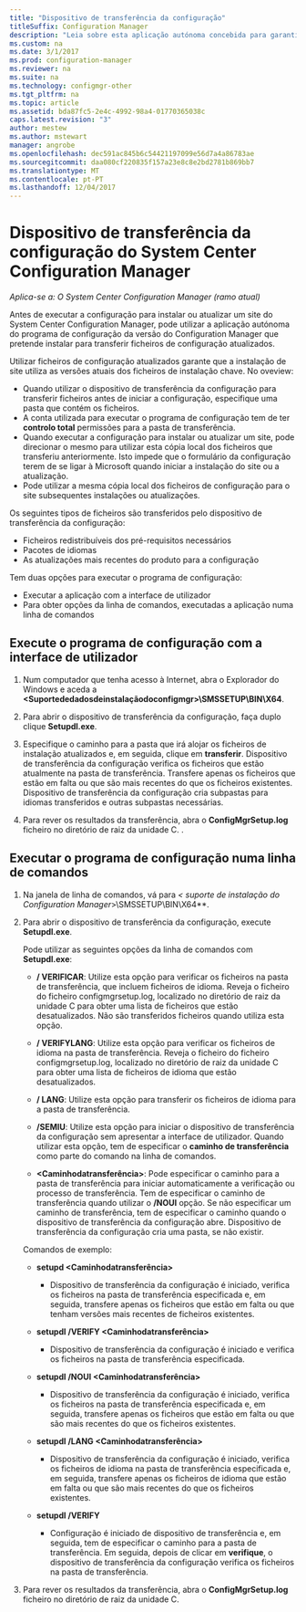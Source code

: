 ```yaml
---
title: "Dispositivo de transferência da configuração"
titleSuffix: Configuration Manager
description: "Leia sobre esta aplicação autónoma concebida para garantir que a instalação de site utiliza as versões atuais dos ficheiros de instalação chave."
ms.custom: na
ms.date: 3/1/2017
ms.prod: configuration-manager
ms.reviewer: na
ms.suite: na
ms.technology: configmgr-other
ms.tgt_pltfrm: na
ms.topic: article
ms.assetid: bda87fc5-2e4c-4992-98a4-01770365038c
caps.latest.revision: "3"
author: mestew
ms.author: mstewart
manager: angrobe
ms.openlocfilehash: dec591ac845b6c54421197099e56d7a4a86783ae
ms.sourcegitcommit: daa080cf220835f157a23e8c8e2bd2781b869bb7
ms.translationtype: MT
ms.contentlocale: pt-PT
ms.lasthandoff: 12/04/2017
---
```

# <a name="setup-downloader-for-system-center-configuration-manager"></a>Dispositivo de transferência da configuração do System Center Configuration Manager

*Aplica-se a: O System Center Configuration Manager (ramo atual)*

Antes de executar a configuração para instalar ou atualizar um site do System Center Configuration Manager, pode utilizar a aplicação autónoma do programa de configuração da versão do Configuration Manager que pretende instalar para transferir ficheiros de configuração atualizados.  

Utilizar ficheiros de configuração atualizados garante que a instalação de site utiliza as versões atuais dos ficheiros de instalação chave. No oveview:   
-   Quando utilizar o dispositivo de transferência da configuração para transferir ficheiros antes de iniciar a configuração, especifique uma pasta que contém os ficheiros.  
-   A conta utilizada para executar o programa de configuração tem de ter **controlo total** permissões para a pasta de transferência.  
-   Quando executar a configuração para instalar ou atualizar um site, pode direcionar o mesmo para utilizar esta cópia local dos ficheiros que transferiu anteriormente. Isto impede que o formulário da configuração terem de se ligar à Microsoft quando iniciar a instalação do site ou a atualização.  
-   Pode utilizar a mesma cópia local dos ficheiros de configuração para o site subsequentes instalações ou atualizações.  

Os seguintes tipos de ficheiros são transferidos pelo dispositivo de transferência da configuração:  
-   Ficheiros redistribuíveis dos pré-requisitos necessários  
-   Pacotes de idiomas  
-   As atualizações mais recentes do produto para a configuração  

Tem duas opções para executar o programa de configuração:
- Executar a aplicação com a interface de utilizador
- Para obter opções da linha de comandos, executadas a aplicação numa linha de comandos


## <a name="run-setup-downloader-with-the-user-interface"></a>Execute o programa de configuração com a interface de utilizador  

1.  Num computador que tenha acesso à Internet, abra o Explorador do Windows e aceda a  **&lt;Suportededadosdeinstalaçãodoconfigmgr\>\SMSSETUP\BIN\X64**.  

2.  Para abrir o dispositivo de transferência da configuração, faça duplo clique **Setupdl.exe**.   

3. Especifique o caminho para a pasta que irá alojar os ficheiros de instalação atualizados e, em seguida, clique em **transferir**. Dispositivo de transferência da configuração verifica os ficheiros que estão atualmente na pasta de transferência. Transfere apenas os ficheiros que estão em falta ou que são mais recentes do que os ficheiros existentes. Dispositivo de transferência da configuração cria subpastas para idiomas transferidos e outras subpastas necessárias.  

4.  Para rever os resultados da transferência, abra o **ConfigMgrSetup.log** ficheiro no diretório de raiz da unidade C.  .  

## <a name="run-setup-downloader-from-a-command-prompt"></a>Executar o programa de configuração numa linha de comandos  

1.  Na janela de linha de comandos, vá para  **&lt;* suporte de instalação do Configuration Manager*\>\SMSSETUP\BIN\X64**.   

2.  Para abrir o dispositivo de transferência da configuração, execute **Setupdl.exe**.

    Pode utilizar as seguintes opções da linha de comandos com **Setupdl.exe**:   

    -   **/ VERIFICAR**: Utilize esta opção para verificar os ficheiros na pasta de transferência, que incluem ficheiros de idioma. Reveja o ficheiro do ficheiro configmgrsetup.log, localizado no diretório de raiz da unidade C para obter uma lista de ficheiros que estão desatualizados. Não são transferidos ficheiros quando utiliza esta opção.  

    -   **/ VERIFYLANG**: Utilize esta opção para verificar os ficheiros de idioma na pasta de transferência. Reveja o ficheiro do ficheiro configmgrsetup.log, localizado no diretório de raiz da unidade C para obter uma lista de ficheiros de idioma que estão desatualizados.

    -   **/ LANG**: Utilize esta opção para transferir os ficheiros de idioma para a pasta de transferência.  

    -   **/SEMIU**: Utilize esta opção para iniciar o dispositivo de transferência da configuração sem apresentar a interface de utilizador. Quando utilizar esta opção, tem de especificar o **caminho de transferência** como parte do comando na linha de comandos.  

    -   **&lt;Caminhodatransferência\>**: Pode especificar o caminho para a pasta de transferência para iniciar automaticamente a verificação ou processo de transferência. Tem de especificar o caminho de transferência quando utilizar o **/NOUI** opção. Se não especificar um caminho de transferência, tem de especificar o caminho quando o dispositivo de transferência da configuração abre. Dispositivo de transferência da configuração cria uma pasta, se não existir.  

    Comandos de exemplo:

    -   **setupd &lt;Caminhodatransferência\>**  

        -   Dispositivo de transferência da configuração é iniciado, verifica os ficheiros na pasta de transferência especificada e, em seguida, transfere apenas os ficheiros que estão em falta ou que tenham versões mais recentes de ficheiros existentes.     

    -   **setupdl /VERIFY &lt;Caminhodatransferência\>**  

        -   Dispositivo de transferência da configuração é iniciado e verifica os ficheiros na pasta de transferência especificada.  

    -   **setupdl /NOUI &lt;Caminhodatransferência\>**  

        -   Dispositivo de transferência da configuração é iniciado, verifica os ficheiros na pasta de transferência especificada e, em seguida, transfere apenas os ficheiros que estão em falta ou que são mais recentes do que os ficheiros existentes.  

    -   **setupdl /LANG &lt;Caminhodatransferência\>**  

        -   Dispositivo de transferência da configuração é iniciado, verifica os ficheiros de idioma na pasta de transferência especificada e, em seguida, transfere apenas os ficheiros de idioma que estão em falta ou que são mais recentes do que os ficheiros existentes.  

    -   **setupdl /VERIFY**  

        -   Configuração é iniciado de dispositivo de transferência e, em seguida, tem de especificar o caminho para a pasta de transferência. Em seguida, depois de clicar em **verifique**, o dispositivo de transferência da configuração verifica os ficheiros na pasta de transferência.  

3.  Para rever os resultados da transferência, abra o **ConfigMgrSetup.log** ficheiro no diretório de raiz da unidade C.
